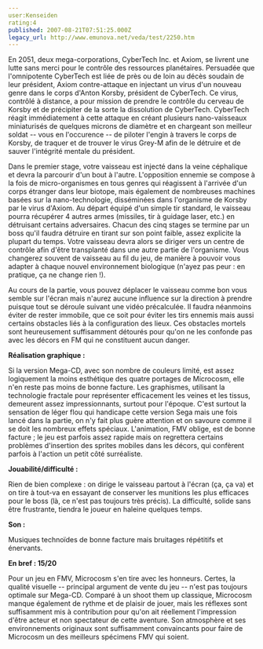 ```yaml
---
user:Kenseiden
rating:4
published: 2007-08-21T07:51:25.000Z
legacy_url: http://www.emunova.net/veda/test/2250.htm
---
```

En 2051, deux mega-corporations, CyberTech Inc. et Axiom, se livrent une lutte sans merci pour le contrôle des ressources planétaires. Persuadée que l'omnipotente CyberTech est liée de près ou de loin au décès soudain de leur président, Axiom contre-attaque en injectant un virus d'un nouveau genre dans le corps d'Anton Korsby, président de CyberTech. Ce virus, contrôlé à distance, a pour mission de prendre le contrôle du cerveau de Korsby et de précipiter de la sorte la dissolution de CyberTech. CyberTech réagit immédiatement à cette attaque en créant plusieurs nano-vaisseaux miniaturisés de quelques microns de diamètre et en chargeant son meilleur soldat -- vous en l'occurence -- de piloter l'engin à travers le corps de Korsby, de traquer et de trouver le virus Grey-M afin de le détruire et de sauver l'intégrité mentale du président.  

  

Dans le premier stage, votre vaisseau est injecté dans la veine céphalique et devra la parcourir d'un bout à l'autre. L'opposition ennemie se compose à la fois de micro-organismes en tous genres qui réagissent à l'arrivée d'un corps étranger dans leur biotope, mais également de nombreuses machines basées sur la nano-technologie, disséminées dans l'organisme de Korsby par le virus d'Axiom. Au départ équipé d'un simple tir standard, le vaisseau pourra récupérer 4 autres armes (missiles, tir à guidage laser, etc.) en détruisant certains adversaires. Chacun des cinq stages se termine par un boss qu'il faudra détruire en tirant sur son point faible, assez explicite la plupart du temps. Votre vaisseau devra alors se diriger vers un centre de contrôle afin d'être transplanté dans une autre partie de l'organisme. Vous changerez souvent de vaisseau au fil du jeu, de manière à pouvoir vous adapter à chaque nouvel environnement biologique (n'ayez pas peur : en pratique, ça ne change rien !).  

  

Au cours de la partie, vous pouvez déplacer le vaisseau comme bon vous semble sur l'écran mais n'aurez aucune influence sur la direction à prendre puisque tout se déroule suivant une vidéo précalculée. Il faudra néanmoins éviter de rester immobile, que ce soit pour éviter les tirs ennemis mais aussi certains obstacles liés à la configuration des lieux. Ces obstacles mortels sont heureusement suffisamment détourés pour qu'on ne les confonde pas avec les décors en FM qui ne constituent aucun danger.  

  

**Réalisation graphique :**   

Si la version Mega-CD, avec son nombre de couleurs limité, est assez logiquement la moins esthétique des quatre portages de Microcosm, elle n'en reste pas moins de bonne facture. Les graphismes, utilisant la technologie fractale pour représenter efficacement les veines et les tissus, demeurent assez impressionnants, surtout pour l'époque. C'est surtout la sensation de léger flou qui handicape cette version Sega mais une fois lancé dans la partie, on n'y fait plus guère attention et on savoure comme il se doit les nombreux effets spéciaux. L'animation, FMV oblige, est de bonne facture ; le jeu est parfois assez rapide mais on regrettera certains problèmes d'insertion des sprites mobiles dans les décors, qui confèrent parfois à l'action un petit côté surréaliste.  

  

**Jouabilité/difficulté :**   

Rien de bien complexe : on dirige le vaisseau partout à l'écran (ça, ça va) et on tire à tout-va en essayant de conserver les munitions les plus efficaces pour le boss (là, ce n'est pas toujours très précis). La difficulté, solide sans être frustrante, tiendra le joueur en haleine quelques temps.  

  

**Son :**  

Musiques technoïdes de bonne facture mais bruitages répétitifs et énervants.  

  

**En bref : 15/20**   

Pour un jeu en FMV, Microcosm s'en tire avec les honneurs. Certes, la qualité visuelle -- principal argument de vente du jeu -- n'est pas toujours optimale sur Mega-CD. Comparé à un shoot them up classique, Microcosm manque également de rythme et de plaisir de jouer, mais les réflexes sont suffisamment mis à contribution pour qu'on ait réellement l'impression d'être acteur et non spectateur de cette aventure. Son atmosphère et ses environnements originaux sont suffisamment convaincants pour faire de Microcosm un des meilleurs spécimens FMV qui soient.